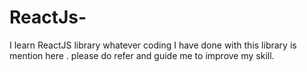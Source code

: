 # ReactJs-
I learn ReactJS library whatever coding I have done with this library is mention here . please do refer and guide me to improve my skill.
